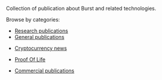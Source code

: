 Collection of publication about Burst and related technologies.

Browse by categories:

-   [Research publications](publications-burst-research-.md)
-   [General publications](publications--burst--general-.md)

<!-- -->

-   [Cryptocurrency news](publications--burst--cryptocurrency-news-.md)

<!-- there are proof of life? 2019.05.26-->

-   [Proof Of Life](Publications:_Burst_(Cryptocurrency_news) "wikilink")

<!-- -->

-   [Commercial publications](publications-burst-commercial-.md)

